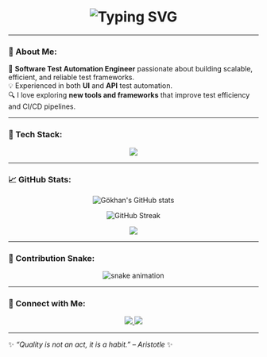<!-- Gökhan YAMAN - GitHub Profile README -->

<h1 align="center">
  <img src="https://readme-typing-svg.herokuapp.com?font=Orbitron&size=35&duration=3000&color=0FFAF4&center=true&vCenter=true&lines=👋+Hi!+I'm+Gökhan+YAMAN;💻+Software+Test+Automation+Engineer;🚀+Selenium+|+Appium+|+Postman;🌐+Java+|+WebdriverIO+|+TypeScript" alt="Typing SVG" />
</h1>

---

### 💫 About Me:
🎯 **Software Test Automation Engineer** passionate about building scalable, efficient, and reliable test frameworks.  
💡 Experienced in both **UI** and **API** test automation.  
🔍 I love exploring **new tools and frameworks** that improve test efficiency and CI/CD pipelines.

---

### 🧠 Tech Stack:
<p align="center">
  <img src="https://skillicons.dev/icons?i=java,js,ts,selenium,appium,postman,jenkins,webdriverio,mocha,cucumber,testng,junit,git,github,vscode" />
</p>

---

### 📈 GitHub Stats:
<p align="center">
  <img src="https://github-readme-stats.vercel.app/api?username=gokhanyaman&show_icons=true&theme=radical" alt="Gökhan's GitHub stats" />
</p>

<p align="center">
  <img src="https://github-readme-streak-stats.herokuapp.com?user=gokhanyaman&theme=radical" alt="GitHub Streak" />
</p>

<p align="center">
  <img src="https://github-readme-stats.vercel.app/api/top-langs/?username=gokhanyaman&layout=compact&theme=radical" />
</p>

---

### 🐍 Contribution Snake:
<p align="center">
  <img src="https://raw.githubusercontent.com/gokhanyaman/gokhanyaman/output/github-contribution-grid-snake.svg" alt="snake animation" />
</p>

---

### 🔗 Connect with Me:
<p align="center">
  <a href="https://www.linkedin.com/in/gokhanyaman" target="_blank">
    <img src="https://img.shields.io/badge/LinkedIn-0A66C2?style=for-the-badge&logo=linkedin&logoColor=white"/>
  </a>
  <a href="mailto:gokhanyaman@example.com">
    <img src="https://img.shields.io/badge/Email-D14836?style=for-the-badge&logo=gmail&logoColor=white"/>
  </a>
</p>

---

✨ *“Quality is not an act, it is a habit.” – Aristotle* ✨
